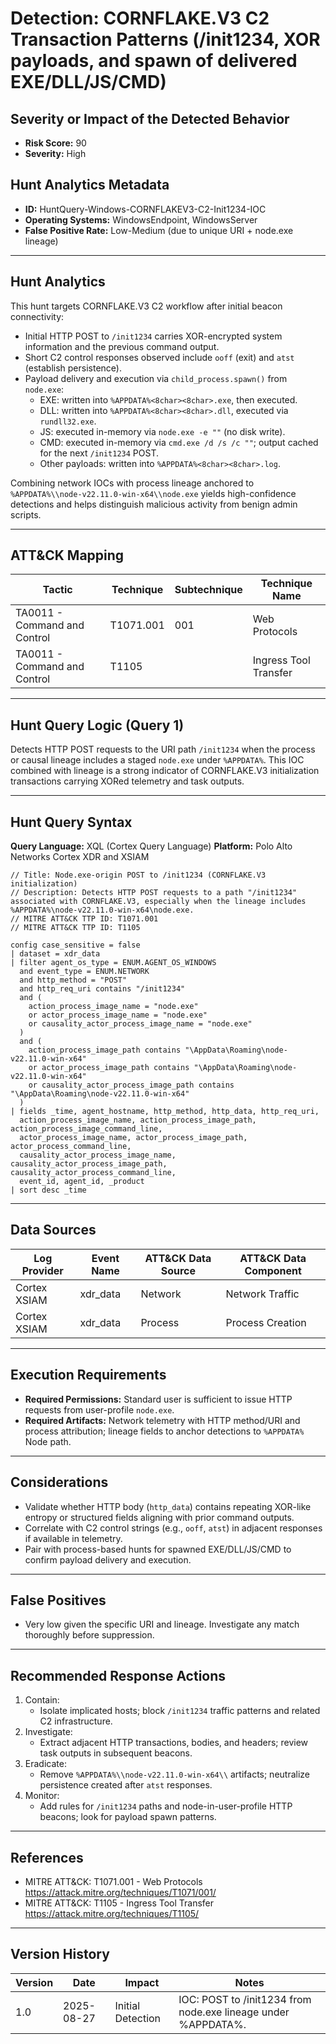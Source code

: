 # Detection: CORNFLAKE.V3 C2 Transaction Patterns (/init1234, XOR payloads, and spawn of delivered EXE/DLL/JS/CMD)

## Severity or Impact of the Detected Behavior
- **Risk Score:** 90
- **Severity:** High

## Hunt Analytics Metadata
- **ID:** HuntQuery-Windows-CORNFLAKEV3-C2-Init1234-IOC
- **Operating Systems:** WindowsEndpoint, WindowsServer
- **False Positive Rate:** Low-Medium (due to unique URI + node.exe lineage)

---

## Hunt Analytics
This hunt targets CORNFLAKE.V3 C2 workflow after initial beacon connectivity:

- Initial HTTP POST to `/init1234` carries XOR-encrypted system information and the previous command output.
- Short C2 control responses observed include `ooff` (exit) and `atst` (establish persistence).
- Payload delivery and execution via `child_process.spawn()` from `node.exe`:
  - EXE: written into `%APPDATA%<8char><8char>.exe`, then executed.
  - DLL: written into `%APPDATA%<8char><8char>.dll`, executed via `rundll32.exe`.
  - JS: executed in-memory via `node.exe -e ""` (no disk write).
  - CMD: executed in-memory via `cmd.exe /d /s /c ""`; output cached for the next `/init1234` POST.
  - Other payloads: written into `%APPDATA%<8char><8char>.log`.

Combining network IOCs with process lineage anchored to `%APPDATA%\\node-v22.11.0-win-x64\\node.exe` yields high-confidence detections and helps distinguish malicious activity from benign admin scripts.

---

## ATT&CK Mapping

| Tactic                        | Technique  | Subtechnique | Technique Name        |
|------------------------------|------------|--------------|-----------------------|
| TA0011 - Command and Control | T1071.001  | 001          | Web Protocols         |
| TA0011 - Command and Control | T1105      |              | Ingress Tool Transfer |

---

## Hunt Query Logic (Query 1)
Detects HTTP POST requests to the URI path `/init1234` when the process or causal lineage includes a staged `node.exe` under `%APPDATA%`. This IOC combined with lineage is a strong indicator of CORNFLAKE.V3 initialization transactions carrying XORed telemetry and task outputs.

---

## Hunt Query Syntax

**Query Language:** XQL (Cortex Query Language)
**Platform:** Polo Alto Networks Cortex XDR and XSIAM

```xql
// Title: Node.exe-origin POST to /init1234 (CORNFLAKE.V3 initialization)
// Description: Detects HTTP POST requests to a path "/init1234" associated with CORNFLAKE.V3, especially when the lineage includes %APPDATA%\node-v22.11.0-win-x64\node.exe.
// MITRE ATT&CK TTP ID: T1071.001
// MITRE ATT&CK TTP ID: T1105

config case_sensitive = false  
| dataset = xdr_data  
| filter agent_os_type = ENUM.AGENT_OS_WINDOWS  
  and event_type = ENUM.NETWORK  
  and http_method = "POST"  
  and http_req_uri contains "/init1234"  
  and (  
    action_process_image_name = "node.exe"  
    or actor_process_image_name = "node.exe"  
    or causality_actor_process_image_name = "node.exe"  
  )  
  and (  
    action_process_image_path contains "\AppData\Roaming\node-v22.11.0-win-x64"  
    or actor_process_image_path contains "\AppData\Roaming\node-v22.11.0-win-x64"  
    or causality_actor_process_image_path contains "\AppData\Roaming\node-v22.11.0-win-x64"  
  )  
| fields _time, agent_hostname, http_method, http_data, http_req_uri, 
  action_process_image_name, action_process_image_path, action_process_image_command_line,  
  actor_process_image_name, actor_process_image_path, actor_process_command_line,  
  causality_actor_process_image_name, causality_actor_process_image_path, causality_actor_process_command_line,  
  event_id, agent_id, _product  
| sort desc _time   
```

---

## Data Sources

| Log Provider | Event Name | ATT&CK Data Source | ATT&CK Data Component |
|--------------|------------|--------------------|-----------------------|
| Cortex XSIAM | xdr_data   | Network            | Network Traffic       |
| Cortex XSIAM | xdr_data   | Process            | Process Creation      |

---

## Execution Requirements
- **Required Permissions:** Standard user is sufficient to issue HTTP requests from user-profile `node.exe`.
- **Required Artifacts:** Network telemetry with HTTP method/URI and process attribution; lineage fields to anchor detections to `%APPDATA%` Node path.

---

## Considerations
- Validate whether HTTP body (`http_data`) contains repeating XOR-like entropy or structured fields aligning with prior command outputs.
- Correlate with C2 control strings (e.g., `ooff`, `atst`) in adjacent responses if available in telemetry.
- Pair with process-based hunts for spawned EXE/DLL/JS/CMD to confirm payload delivery and execution.

---

## False Positives
- Very low given the specific URI and lineage. Investigate any match thoroughly before suppression.

---

## Recommended Response Actions
1) Contain:
   - Isolate implicated hosts; block `/init1234` traffic patterns and related C2 infrastructure.
2) Investigate:
   - Extract adjacent HTTP transactions, bodies, and headers; review task outputs in subsequent beacons.
3) Eradicate:
   - Remove `%APPDATA%\\node-v22.11.0-win-x64\\` artifacts; neutralize persistence created after `atst` responses.
4) Monitor:
   - Add rules for `/init1234` paths and node-in-user-profile HTTP beacons; look for payload spawn patterns.

---

## References
- MITRE ATT&CK: T1071.001 - Web Protocols https://attack.mitre.org/techniques/T1071/001/
- MITRE ATT&CK: T1105 - Ingress Tool Transfer https://attack.mitre.org/techniques/T1105/

---

## Version History

| Version | Date       | Impact              | Notes                                                          |
|---------|------------|---------------------|----------------------------------------------------------------|
| 1.0     | 2025-08-27 | Initial Detection   | IOC: POST to /init1234 from node.exe lineage under %APPDATA%.  |
